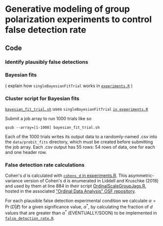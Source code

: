 # Generative modeling of group polarization experiments to control false detection rate

## Code

### Identify plausibly false detections

### Bayesian fits

( explain how `singleBayesianFitTrial` works in [`experiments.R`](/experiments.R) )


### Cluster script for Bayesian fits

[`bayesian_fit_trial.sh`](/bayesian_fit_trial.sh) uses
`singleBayesianFitTrial` [`in experiments.R`](/experiments.R)

Submit a job array to run 1000 trials like so

```
qsub --array=[1-1000] bayesian_fit_trial.sh
```


Each of the 1000 trials writes its output data 
to a randomly-named .csv into the `data/probit_fits`
directory, which must be created before submitting the job array.
Each .csv output has 55 rows: 54 rows of data, one for each  and one header row.

### False detection rate calculations


Cohen's *d* is calculated with [`cohens_d` in experiments.R](/experiments.R). 
This asymmetric-variance version of Cohen's d is enumerated in Liddell and
Kruschke (2018) and used by them at line 884 in their script
[OrdinalScaleGroupJags.R](https://osf.io/5jrgz), hosted in the associated 
["Ordinal Data Analysis" OSF repository](https://osf.io/53ce9/).

For each plausible false detection experimental condition we calculate $\alpha =
\Pr(D|\not E)$ for a given significance value, $\alpha^*$, by calculating the
fraction of $d$ values that are greater than $\alpha^*$ (EVENTUALLY/SOON)
to be implemented in [`false_detection_rate.R`](/false_detection_rate.R).


